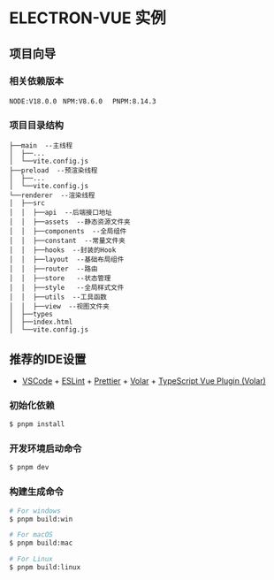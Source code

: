 # ELECTRON-VUE 实例

## 项目向导

### 相关依赖版本

`NODE:V18.0.0 `
`NPM:V8.6.0  `
`PNPM:8.14.3`

### 项目目录结构

```src
├──main  --主线程
│  ├──...
│  └──vite.config.js
├──preload  --预渲染线程
│  ├──...
│  └──vite.config.js
└──renderer  --渲染线程
│  ├──src
│  │  ├──api  --后端接口地址
│  │  ├──assets  --静态资源文件夹
│  │  ├──components  --全局组件
│  │  ├──constant  --常量文件夹
│  │  ├──hooks  --封装的Hook
│  │  ├──layout  --基础布局组件
│  │  ├──router  --路由
│  │  ├──store   --状态管理
│  │  ├──style   --全局样式文件
│  │  ├──utils  --工具函数
│  │  ├──view  --视图文件夹
│  ├──types
│  ├──index.html
│  └──vite.config.js
```

## 推荐的IDE设置

- [VSCode](https://code.visualstudio.com/) + [ESLint](https://marketplace.visualstudio.com/items?itemName=dbaeumer.vscode-eslint) + [Prettier](https://marketplace.visualstudio.com/items?itemName=esbenp.prettier-vscode) + [Volar](https://marketplace.visualstudio.com/items?itemName=Vue.volar) + [TypeScript Vue Plugin (Volar)](https://marketplace.visualstudio.com/items?itemName=Vue.vscode-typescript-vue-plugin)

### 初始化依赖

```bash
$ pnpm install
```

### 开发环境启动命令

```bash
$ pnpm dev
```

### 构建生成命令

```bash
# For windows
$ pnpm build:win

# For macOS
$ pnpm build:mac

# For Linux
$ pnpm build:linux
```
